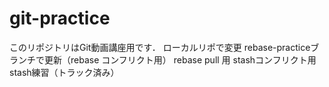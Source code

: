 # git-practice
このリポジトリはGit動画講座用です．
ローカルリポで変更
rebase-practiceブランチで更新（rebase コンフリクト用）
rebase pull 用
stashコンフリクト用
stash練習（トラック済み）
